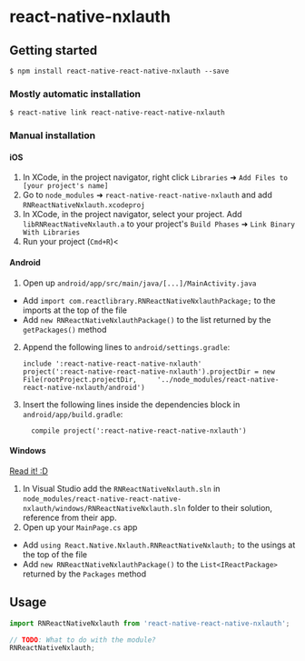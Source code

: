 
# react-native-nxlauth

## Getting started

`$ npm install react-native-react-native-nxlauth --save`

### Mostly automatic installation

`$ react-native link react-native-react-native-nxlauth`

### Manual installation


#### iOS

1. In XCode, in the project navigator, right click `Libraries` ➜ `Add Files to [your project's name]`
2. Go to `node_modules` ➜ `react-native-react-native-nxlauth` and add `RNReactNativeNxlauth.xcodeproj`
3. In XCode, in the project navigator, select your project. Add `libRNReactNativeNxlauth.a` to your project's `Build Phases` ➜ `Link Binary With Libraries`
4. Run your project (`Cmd+R`)<

#### Android

1. Open up `android/app/src/main/java/[...]/MainActivity.java`
  - Add `import com.reactlibrary.RNReactNativeNxlauthPackage;` to the imports at the top of the file
  - Add `new RNReactNativeNxlauthPackage()` to the list returned by the `getPackages()` method
2. Append the following lines to `android/settings.gradle`:
  	```
  	include ':react-native-react-native-nxlauth'
  	project(':react-native-react-native-nxlauth').projectDir = new File(rootProject.projectDir, 	'../node_modules/react-native-react-native-nxlauth/android')
  	```
3. Insert the following lines inside the dependencies block in `android/app/build.gradle`:
  	```
      compile project(':react-native-react-native-nxlauth')
  	```

#### Windows
[Read it! :D](https://github.com/ReactWindows/react-native)

1. In Visual Studio add the `RNReactNativeNxlauth.sln` in `node_modules/react-native-react-native-nxlauth/windows/RNReactNativeNxlauth.sln` folder to their solution, reference from their app.
2. Open up your `MainPage.cs` app
  - Add `using React.Native.Nxlauth.RNReactNativeNxlauth;` to the usings at the top of the file
  - Add `new RNReactNativeNxlauthPackage()` to the `List<IReactPackage>` returned by the `Packages` method


## Usage
```javascript
import RNReactNativeNxlauth from 'react-native-react-native-nxlauth';

// TODO: What to do with the module?
RNReactNativeNxlauth;
```
  
